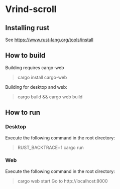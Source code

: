 # Vrind-scroll
## Installing rust
See https://www.rust-lang.org/tools/install
## How to build
Building requires cargo-web
> cargo install cargo-web

Building for desktop and web:
> cargo build && cargo web build
## How to run
### Desktop
Execute the following command in the root directory:
> RUST_BACKTRACE=1 cargo run
### Web
Execute the following command in the root directory:
> cargo web start
Go to http://localhost:8000